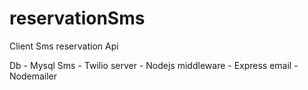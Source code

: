 # reservationSms
Client Sms reservation Api

Db - Mysql
Sms - Twilio
server - Nodejs
middleware - Express
email - Nodemailer
